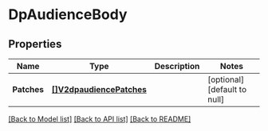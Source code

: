 # DpAudienceBody

## Properties
Name | Type | Description | Notes
------------ | ------------- | ------------- | -------------
**Patches** | [**[]V2dpaudiencePatches**](v2dpaudience_patches.md) |  | [optional] [default to null]

[[Back to Model list]](../README.md#documentation-for-models) [[Back to API list]](../README.md#documentation-for-api-endpoints) [[Back to README]](../README.md)

